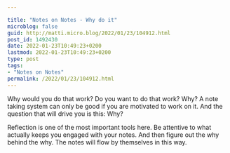 ```yaml
---

title: "Notes on Notes - Why do it"
microblog: false
guid: http://matti.micro.blog/2022/01/23/104912.html
post_id: 1492430
date: 2022-01-23T10:49:23+0200
lastmod: 2022-01-23T10:49:23+0200
type: post
tags:
- "Notes on Notes"
permalink: /2022/01/23/104912.html
---
```

Why would you do that work? Do you want to do that work? Why? A note taking system can only be good if you are motivated to work on it. And the question that will drive you is this: Why?

Reflection is one of the most important tools here. Be attentive to what actually keeps you engaged with your notes. And then figure out the why behind the why. The notes will flow by themselves in this way.
